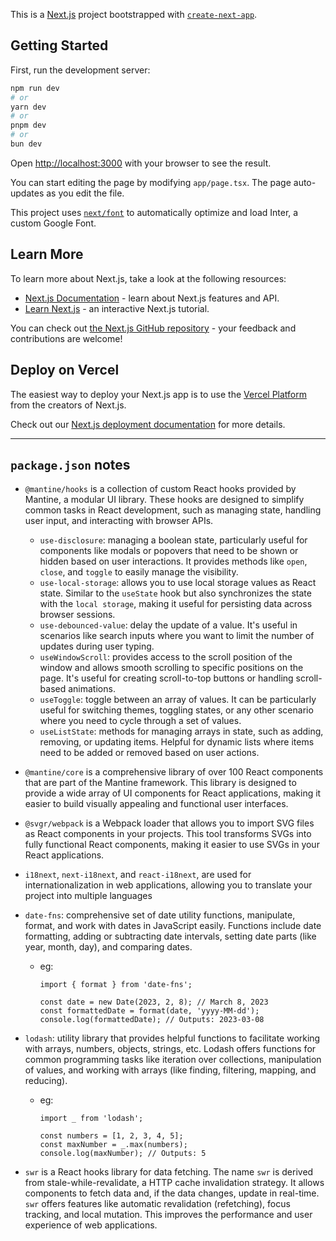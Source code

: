 This is a [Next.js](https://nextjs.org/) project bootstrapped with [`create-next-app`](https://github.com/vercel/next.js/tree/canary/packages/create-next-app).

## Getting Started

First, run the development server:

```bash
npm run dev
# or
yarn dev
# or
pnpm dev
# or
bun dev
```

Open [http://localhost:3000](http://localhost:3000) with your browser to see the result.

You can start editing the page by modifying `app/page.tsx`. The page auto-updates as you edit the file.

This project uses [`next/font`](https://nextjs.org/docs/basic-features/font-optimization) to automatically optimize and load Inter, a custom Google Font.

## Learn More

To learn more about Next.js, take a look at the following resources:

- [Next.js Documentation](https://nextjs.org/docs) - learn about Next.js features and API.
- [Learn Next.js](https://nextjs.org/learn) - an interactive Next.js tutorial.

You can check out [the Next.js GitHub repository](https://github.com/vercel/next.js/) - your feedback and contributions are welcome!

## Deploy on Vercel

The easiest way to deploy your Next.js app is to use the [Vercel Platform](https://vercel.com/new?utm_medium=default-template&filter=next.js&utm_source=create-next-app&utm_campaign=create-next-app-readme) from the creators of Next.js.

Check out our [Next.js deployment documentation](https://nextjs.org/docs/deployment) for more details.


---

## `package.json` notes

- `@mantine/hooks` is a collection of custom React hooks provided by Mantine, a modular UI library. These hooks are designed to simplify common tasks in React development, such as managing state, handling user input, and interacting with browser APIs.

    - `use-disclosure`: managing a boolean state, particularly useful for components like modals or popovers that need to be shown or hidden based on user interactions. It provides methods like `open`, `close`, and `toggle` to easily manage the visibility.
    - `use-local-storage`: allows you to use local storage values as React state. Similar to the `useState` hook but also synchronizes the state with the `local storage`, making it useful for persisting data across browser sessions.
    - `use-debounced-value`: delay the update of a value. It's useful in scenarios like search inputs where you want to limit the number of updates during user typing.
    - `useWindowScroll`: provides access to the scroll position of the window and allows smooth scrolling to specific positions on the page. It's useful for creating scroll-to-top buttons or handling scroll-based animations.
    - `useToggle`: toggle between an array of values. It can be particularly useful for switching themes, toggling states, or any other scenario where you need to cycle through a set of values.
    - `useListState`: methods for managing arrays in state, such as adding, removing, or updating items. Helpful for dynamic lists where items need to be added or removed based on user actions.


- `@mantine/core` is a comprehensive library of over 100 React components that are part of the Mantine framework. This library is designed to provide a wide array of UI components for React applications, making it easier to build visually appealing and functional user interfaces.


- `@svgr/webpack` is a Webpack loader that allows you to import SVG files as React components in your projects. This tool transforms SVGs into fully functional React components, making it easier to use SVGs in your React applications.


- `i18next`, `next-i18next`, and `react-i18next`, are used for internationalization in web applications, allowing you to translate your project into multiple languages


- `date-fns`: comprehensive set of date utility functions, manipulate, format, and work with dates in JavaScript easily. Functions include date formatting, adding or subtracting date intervals, setting date parts (like year, month, day), and comparing dates.

    - eg:
        ```
        import { format } from 'date-fns';
        
        const date = new Date(2023, 2, 8); // March 8, 2023
        const formattedDate = format(date, 'yyyy-MM-dd');
        console.log(formattedDate); // Outputs: 2023-03-08
        ```

- `lodash`: utility library that provides helpful functions to facilitate working with arrays, numbers, objects, strings, etc. Lodash offers functions for common programming tasks like iteration over collections, manipulation of values, and working with arrays (like finding, filtering, mapping, and reducing).

    - eg:
        ```
        import _ from 'lodash';
        
        const numbers = [1, 2, 3, 4, 5];
        const maxNumber = _.max(numbers);
        console.log(maxNumber); // Outputs: 5
        ```

- `swr` is a React hooks library for data fetching. The name `swr` is derived from stale-while-revalidate, a HTTP cache invalidation strategy. It allows components to fetch data and, if the data changes, update in real-time. `swr` offers features like automatic revalidation (refetching), focus tracking, and local mutation. This improves the performance and user experience of web applications.
